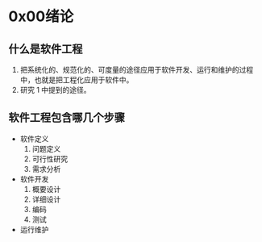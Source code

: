 # 0x00绪论

## 什么是软件工程

1. 把系统化的、规范化的、可度量的途径应用于软件开发、运行和维护的过程中，也就是把工程化应用于软件中。
2. 研究 1 中提到的途径。

## 软件工程包含哪几个步骤

- 软件定义
  1. 问题定义
  2. 可行性研究
  3. 需求分析
- 软件开发
  1. 概要设计
  2. 详细设计
  3. 编码
  4. 测试
- 运行维护

